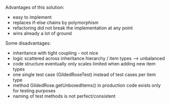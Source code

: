 Advantages of this solution:
* easy to implement
* replaces if-else chains by polymorphism
* refactoring did not break the implementation at any point
* wins already a lot of ground

Some disadvantages:
* inheritance with tight coupling - not nice
* logic scattered across inheritance hierarchy / item types --> unbalanced
* code structure eventually only scales limited when adding new item types
* one single test case (GildedRoseTest) instead of test cases per item type
* method GildedRose.getUnboxedItems() in production code exists only for testing purposes
* naming of test methods is not perfect/consistent
